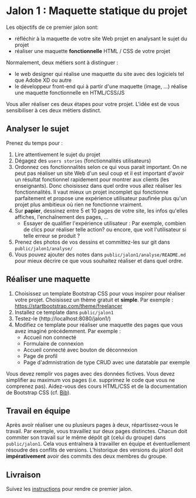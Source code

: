 # Jalon 1 : Maquette statique du projet

Les objectifs de ce premier jalon sont:
- réfléchir à la maquette de votre site Web projet en analysant le sujet du projet
- réaliser une maquette __fonctionnelle__ HTML / CSS de votre projet

Normalement, deux métiers sont à distinguer :
- le web designer qui réalise une maquette du site avec des logiciels tel que Adobe XD ou autre
- le développeur front-end qui à partir d'une maquette (image, ...) réalise une maquette fonctionnelle en HTML/CSS/JS

Vous aller réaliser ces deux étapes pour votre projet.
L'idée est de vous sensibiliser à ces deux métiers distinct.

## Analyser le sujet

Prenez du temps pour :
1. Lire attentivement le sujet du projet
2. Dégagez des `users stories` (fonctionnalités utilisateurs)
3. Ordonnez ces fonctionnalités selon ce qui vous parait important. On ne peut pas réaliser un site Web d'un seul coup et il est important d'avoir un résultat fonctionnel rapidement pour montrer aux clients (les enseignants). Donc choisissez dans quel ordre vous allez réaliser les fonctionnalités. Il vaut mieux un projet incomplet qui fonctionne parfaitement et propose une expérience utilisateur paufinée plus qu'un projet plus ambitieux où rien ne fonctionne vraiment.
4. Sur __papier__, dessinez entre 5 et 10 pages de votre site, les infos qu'elles affiches, l'enchaînement des pages, ...
    - Essayer de qualifier l'expérience utilisateur : Par exemple, combien de clics pour réaliser telle action? ou encore, que voit l'utilisateur si telle erreur se produit ?
5. Prenez des photos de vos dessins et committez-les sur git dans `public/jalon1/analyse/`
6. Vous pouvez ajouter des notes dans `public/jalon1/analyse/README.md` pour mieux décrire ce que vous souhaitez réaliser et dans quel ordre.

## Réaliser une maquette

1. Choisissez un template Bootstrap CSS pour vous inspirer pour réaliser votre projet. Choisissez un thème gratuit et __simple__. Par exemple : https://startbootstrap.com/theme/freelancer
2. Installez ce template dans `public/jalon1`
3. Testez-le (http://localhost:8080/jalon1/)
4. Modifiez ce template pour réaliser une maquette des pages que vous avez imaginé précédemment. Par exemple :
   - Accueil non connecté
   - Formulaire de connexion
   - Accueil connecté avec bouton de déconnexion
   - Page de profil
   - Page d'admnistration de type CRUD avec une datatable par exemple

Vous devez remplir vos pages avec des données fictives.
Vous devez simplifier au maximum vos pages (i.e. supprimez le code que vous ne comprenez pas).
Aidez-vous des cours HTML/CSS et de la documentation de Bootstrap CSS (cf. [Bib](infos/prerequis.md)).

## Travail en équipe

Après avoir réaliser une ou plusieurs pages à deux, répartissez-vous le travail.
Par exemple, vous travaillez sur deux pages distinctes.
Chacun doit commiter son travail sur le même dépôt git (celui du groupe) dans `public/jalon1`.
Cela vous entraînera à travailler en équipe et éventuellement résoudre des conflits de versions.
L'historique des versions du jalon1 doit __impérativement__ avoir des commits des deux membres du groupe.


## Livraison

Suivez les [instructions](infos/eval.md) pour rendre ce premier jalon.
